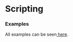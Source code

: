 # Scripting

### Examples <a href="#examples" id="examples"></a>

All examples can be seen[ here](../../../../../scripting/examples.md).
